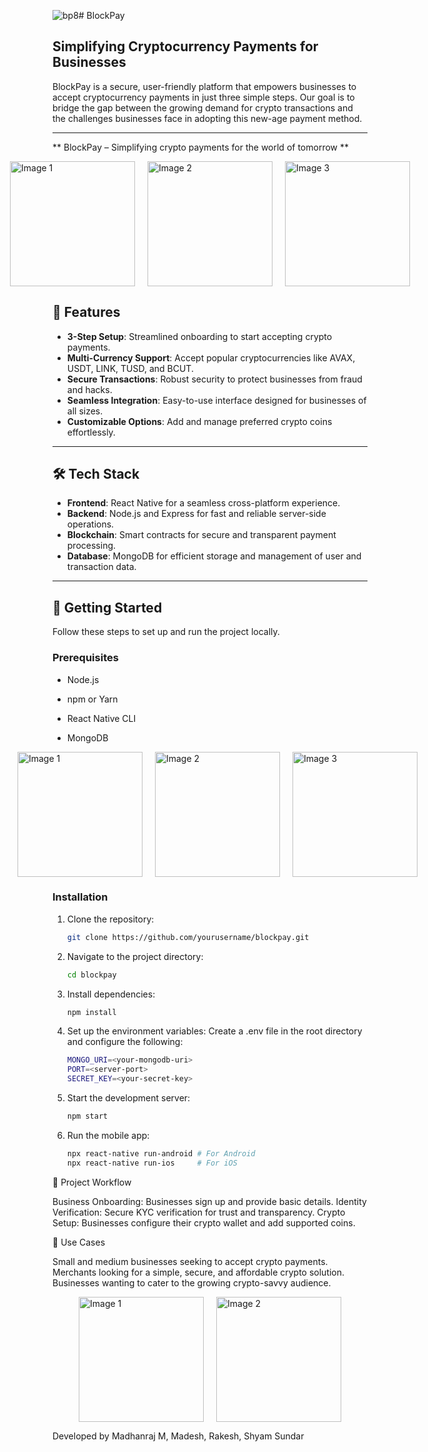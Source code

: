 ![bp8](https://github.com/user-attachments/assets/4e23e2a1-108c-4afc-a56e-b844158debb8)# BlockPay

## Simplifying Cryptocurrency Payments for Businesses

BlockPay is a secure, user-friendly platform that empowers businesses to accept cryptocurrency payments in just three simple steps. Our goal is to bridge the gap between the growing demand for crypto transactions and the challenges businesses face in adopting this new-age payment method.

---

** BlockPay – Simplifying crypto payments for the world of tomorrow **

<div style="display: flex; gap: 20px; justify-content: center; align-items: center;">
  <img src="https://github.com/bot80-alt/blockpay/blob/main/assets/images/bp1.jpg" alt="Image 1" width="200">
  <img src="https://github.com/bot80-alt/blockpay/blob/main/assets/images/bp2.jpg" alt="Image 2" width="200">
  <img src="https://github.com/bot80-alt/blockpay/blob/main/assets/images/bp8.jpg" alt="Image 3" width="200">
</div>

## 🚀 Features

- **3-Step Setup**: Streamlined onboarding to start accepting crypto payments.
- **Multi-Currency Support**: Accept popular cryptocurrencies like AVAX, USDT, LINK, TUSD, and BCUT.
- **Secure Transactions**: Robust security to protect businesses from fraud and hacks.
- **Seamless Integration**: Easy-to-use interface designed for businesses of all sizes.
- **Customizable Options**: Add and manage preferred crypto coins effortlessly.

---

## 🛠️ Tech Stack

- **Frontend**: React Native for a seamless cross-platform experience.
- **Backend**: Node.js and Express for fast and reliable server-side operations.
- **Blockchain**: Smart contracts for secure and transparent payment processing.
- **Database**: MongoDB for efficient storage and management of user and transaction data.

---

## 📖 Getting Started

Follow these steps to set up and run the project locally.

### Prerequisites

- Node.js
- npm or Yarn
- React Native CLI
- MongoDB

  <div style="display: flex; gap: 20px; justify-content: center; align-items: center;">
     <img src="https://github.com/bot80-alt/blockpay/blob/main/assets/images/bp3.jpg" alt="Image 1" width="200">
      <img src="https://github.com/bot80-alt/blockpay/blob/main/assets/images/bp4.jpg" alt="Image 2" width="200">
     <img src="https://github.com/bot80-alt/blockpay/blob/main/assets/images/bp5.jpg" alt="Image 3" width="200">
   </div>

### Installation

1. Clone the repository:
   ```bash
   git clone https://github.com/yourusername/blockpay.git
2. Navigate to the project directory:
   ```bash
   cd blockpay

3. Install dependencies:
   ```bash
   npm install
   
4. Set up the environment variables: Create a .env file in the root directory and configure the following:
   ```bash
   MONGO_URI=<your-mongodb-uri>
   PORT=<server-port>
   SECRET_KEY=<your-secret-key>

5. Start the development server:
   ```bash
   npm start
   
6. Run the mobile app:
   ```bash
   npx react-native run-android # For Android
   npx react-native run-ios     # For iOS
   
📄 Project Workflow

Business Onboarding: Businesses sign up and provide basic details.
Identity Verification: Secure KYC verification for trust and transparency.
Crypto Setup: Businesses configure their crypto wallet and add supported coins.

🎯 Use Cases

Small and medium businesses seeking to accept crypto payments.
Merchants looking for a simple, secure, and affordable crypto solution.
Businesses wanting to cater to the growing crypto-savvy audience.

<div style="display: flex; gap: 20px; justify-content: center; align-items: center;">
  <img src="https://github.com/bot80-alt/blockpay/blob/main/assets/images/bp6.jpg" alt="Image 1" width="200">
  <img src="https://github.com/bot80-alt/blockpay/blob/main/assets/images/bp7.jpg" alt="Image 2" width="200">
</div>


Developed by Madhanraj M, Madesh, Rakesh, Shyam Sundar
